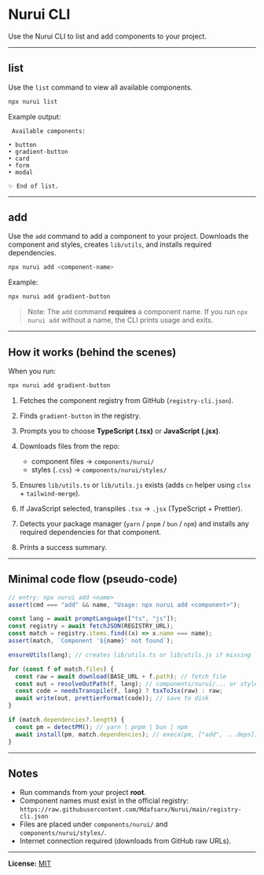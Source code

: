 # Nurui CLI

Use the Nurui CLI to list and add components to your project.

---

## list

Use the `list` command to view all available components.

```bash
npx nurui list
```

Example output:

```
 Available components:

• button
• gradient-button
• card
• form
• modal

✨ End of list.
```

---

## add

Use the `add` command to add a component to your project.
Downloads the component and styles, creates `lib/utils`, and installs required dependencies.

```bash
npx nurui add <component-name>
```

Example:

```bash
npx nurui add gradient-button
```

> Note: The `add` command **requires** a component name.
> If you run `npx nurui add` without a name, the CLI prints usage and exits.

---

## How it works (behind the scenes)

When you run:

```bash
npx nurui add gradient-button
```

1. Fetches the component registry from GitHub (`registry-cli.json`).
2. Finds `gradient-button` in the registry.
3. Prompts you to choose **TypeScript (.tsx)** or **JavaScript (.jsx)**.
4. Downloads files from the repo:
   - component files → `components/nurui/`
   - styles (`.css`) → `components/nurui/styles/`

5. Ensures `lib/utils.ts` or `lib/utils.js` exists (adds `cn` helper using `clsx` + `tailwind-merge`).
6. If JavaScript selected, transpiles `.tsx` → `.jsx` (TypeScript + Prettier).
7. Detects your package manager (`yarn` / `pnpm` / `bun` / `npm`) and installs any required dependencies for that component.
8. Prints a success summary.

---

## Minimal code flow (pseudo‑code)

```ts
// entry: npx nurui add <name>
assert(cmd === "add" && name, "Usage: npx nurui add <component>");

const lang = await promptLanguage(["ts", "js"]);
const registry = await fetchJSON(REGISTRY_URL);
const match = registry.items.find((x) => x.name === name);
assert(match, `Component '${name}' not found`);

ensureUtils(lang); // creates lib/utils.ts or lib/utils.js if missing

for (const f of match.files) {
  const raw = await download(BASE_URL + f.path); // fetch file
  const out = resolveOutPath(f, lang); // components/nurui/... or styles/...
  const code = needsTranspile(f, lang) ? tsxToJsx(raw) : raw;
  await write(out, prettierFormat(code)); // save to disk
}

if (match.dependencies?.length) {
  const pm = detectPM(); // yarn | pnpm | bun | npm
  await install(pm, match.dependencies); // execa(pm, ["add", ...deps]) or npm install
}
```

---

## Notes

- Run commands from your project **root**.
- Component names must exist in the official registry:
  `https://raw.githubusercontent.com/Mdafsarx/Nurui/main/registry-cli.json`
- Files are placed under `components/nurui/` and `components/nurui/styles/`.
- Internet connection required (downloads from GitHub raw URLs).

---

**License:** [MIT](../../LICENSE)
